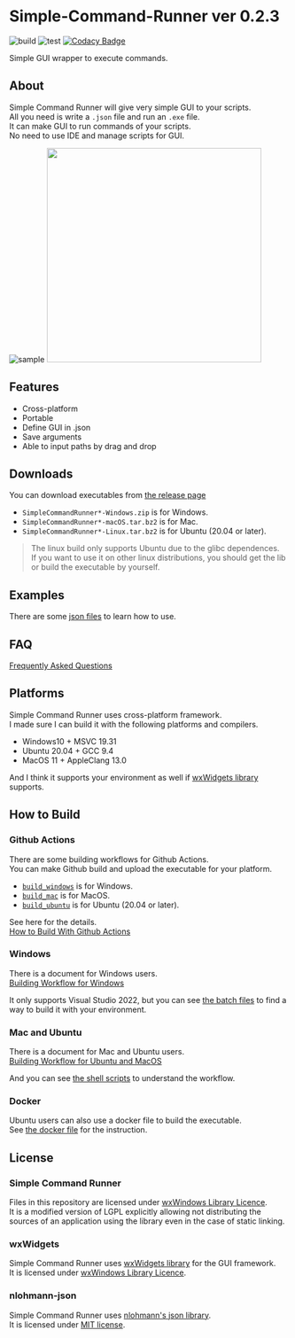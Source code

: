 # Simple-Command-Runner ver 0.2.3

![build](https://github.com/matyalatte/Simple-Command-Runner/actions/workflows/build_all.yml/badge.svg)
![test](https://github.com/matyalatte/Simple-Command-Runner/actions/workflows/test.yml/badge.svg)
[![Codacy Badge](https://app.codacy.com/project/badge/Grade/4aee3ee5172e4c38915d07f9c62725d3)](https://www.codacy.com/gh/matyalatte/Simple-Command-Runner/dashboard?utm_source=github.com&amp;utm_medium=referral&amp;utm_content=matyalatte/Simple-Command-Runner&amp;utm_campaign=Badge_Grade)

Simple GUI wrapper to execute commands.  

## About

Simple Command Runner will give very simple GUI to your scripts.  
All you need is write a `.json` file and run an `.exe` file.  
It can make GUI to run commands of your scripts.  
No need to use IDE and manage scripts for GUI.  

![sample](https://user-images.githubusercontent.com/69258547/192090786-11a3f5ef-988e-442f-8ba9-fd1636b9f350.png)
<img src=https://user-images.githubusercontent.com/69258547/192090797-f5e5b52d-59aa-4942-a361-2c8b5c7bd746.png width=387></img>  

## Features

-   Cross-platform
-   Portable
-   Define GUI in .json
-   Save arguments
-   Able to input paths by drag and drop

## Downloads

You can download executables from [the release page](https://github.com/matyalatte/Simple-Command-Runner/releases)

-   `SimpleCommandRunner*-Windows.zip` is for Windows.  
-   `SimpleCommandRunner*-macOS.tar.bz2` is for Mac.  
-   `SimpleCommandRunner*-Linux.tar.bz2` is for Ubuntu (20.04 or later).  

> The linux build only supports Ubuntu due to the glibc dependences.  
> If you want to use it on other linux distributions, you should get the lib or build the executable by yourself.  

## Examples

There are some [json files](../examples) to learn how to use.  

## FAQ

[Frequently Asked Questions](./FAQ.md)

## Platforms

Simple Command Runner uses cross-platform framework.  
I made sure I can build it with the following platforms and compilers.

-   Windows10 + MSVC 19.31
-   Ubuntu 20.04 + GCC 9.4
-   MacOS 11 + AppleClang 13.0

And I think it supports your environment as well if [wxWidgets library](https://github.com/wxWidgets/wxWidgets) supports.  

## How to Build

### Github Actions

There are some building workflows for Github Actions.  
You can make Github build and upload the executable for your platform.  

-   [`build_windows`](../.github/workflows/build_windows.yml) is for Windows.
-   [`build_mac`](../.github/workflows/build_mac.yml) is for MacOS.
-   [`build_ubuntu`](../.github/workflows/build_ubuntu.yml) is for Ubuntu (20.04 or later).

See here for the details.  
[How to Build With Github Actions](./Github-Actions.md)

### Windows

There is a document for Windows users.  
[Building Workflow for Windows](./Build-on-Windows.md)  

It only supports Visual Studio 2022, but you can see [the batch files](../batch_files/) to find a way to build it with your environment.  

### Mac and Ubuntu

There is a document for Mac and Ubuntu users.  
[Building Workflow for Ubuntu and MacOS](./Build-on-Unix.md)  

And you can see [the shell scripts](../shell_scripts/) to understand the workflow.  

### Docker

Ubuntu users can also use a docker file to build the executable.  
See [the docker file](../Dockerfile) for the instruction.  

## License

### Simple Command Runner

Files in this repository are licensed under [wxWindows Library Licence](../license.txt).  
It is a modified version of LGPL explicitly allowing not distributing
the sources of an application using the library even in the case of static linking.  

### wxWidgets

Simple Command Runner uses [wxWidgets library](https://github.com/wxWidgets/wxWidgets) for the GUI framework.  
It is licensed under [wxWindows Library Licence](https://github.com/wxWidgets/wxWidgets/blob/master/docs/licence.txt).  

### nlohmann-json

Simple Command Runner uses [nlohmann's json library](https://github.com/nlohmann/json).  
It is licensed under [MIT license](https://github.com/nlohmann/json/blob/develop/LICENSE.MIT).
